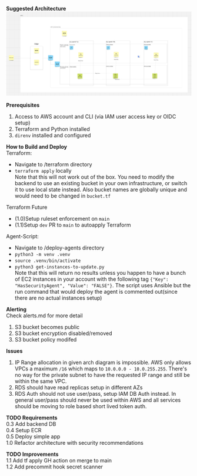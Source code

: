 **Suggested Architecture**  
![demo-arch](images/demo-arch.png)

**Prerequisites**  
1. Access to AWS account and CLI (via IAM user access key or OIDC setup)
2. Terraform and Python installed
3. `direnv` installed and configured 

**How to Build and Deploy**  
Terraform:  
* Navigate to /terraform directory
* `terraform apply` locally  
Note that this will not work out of the box. You need to modify the backend to use an existing bucket in your own infrastructure, or switch it to use local state instead. Also bucket names are globally unique and would need to be changed in `bucket.tf`

Terraform Future  
* (1.0)Setup ruleset enforcement on `main`
* (1.1)Setup `dev` PR to `main` to autoapply Terraform

Agent-Script:  
* Navigate to /deploy-agents directory  
* `python3 -m venv .venv`
* `source .venv/bin/activate`
* `python3 get-instances-to-update.py`  
Note that this will return no results unless you happen to have a bunch of EC2 instances in your account with the following tag `{"Key": "HasSecurityAgent", "Value": "FALSE"}`. The script uses Ansible but the run command that would deploy the agent is commented out(since there are no actual instances setup)


**Alerting**  
Check alerts.md for more detail
1. S3 bucket becomes public
2. S3 bucket encryption disabled/removed
3. S3 bucket policy modifed

**Issues**
1. IP Range allocation in given arch diagram is impossible. AWS only allows VPCs a maximum `/16` which maps to `10.0.0.0 - 10.0.255.255`. There's no way for the private subnet to have the requested IP range and still be within the same VPC. 
2. RDS should have read replicas setup in different AZs
3. RDS Auth should not use user/pass, setup IAM DB Auth instead. In general user/pass should never be used within AWS and all services should be moving to role based short lived token auth. 


**TODO Requirements**  
0.3 Add backend DB  
0.4 Setup ECR  
0.5 Deploy simple app  
1.0 Refactor architecture with security recommendations

**TODO Improvements**  
1.1 Add tf apply GH action on merge to main  
1.2 Add precommit hook secret scanner